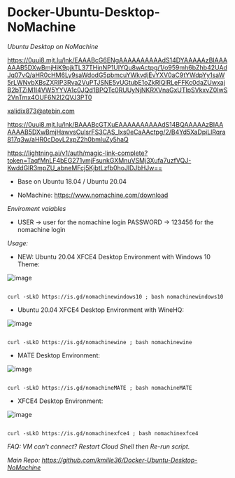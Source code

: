 # Docker-Ubuntu-Desktop-NoMachine
*Ubuntu Desktop on NoMachine*


https://0uui8.mjt.lu/lnk/EAAABcG6ENgAAAAAAAAAAdS14DYAAAAAzBIAAAAAAB5DXwBmjHiK9pjkTL37THinNP1UIYQu8wActpg/1/o959mh6bZhb42UAdJq07vQ/aHR0cHM6Ly9saWdodG5pbmcuYWkvdjEvYXV0aC9tYWdpYy1saW5rLWNvbXBsZXRlP3Rva2VuPTJSNE5vUGtubE1oZkRIQlRLeFFKc0daZUwxajB2bTZiM1l4VW5YYVA1c0JQd1BPQTc0RUUyNjNKRXVnaGxUTlpSVkxvZ0IwS2VnTmx4OUF6N2l2QVJ3PT0

xalidix873@atebin.com

https://0uui8.mjt.lu/lnk/BAAABcGTXuEAAAAAAAAAAdS14BQAAAAAzBIAAAAAAB5DXwBmjHawvsCulsrFS3CAS_Ixs0eCaAActpg/2/B4Yd5XaDpiLlRqra817q3w/aHR0cDovL2xpZ2h0bmluZy5haQ


https://lightning.ai/v1/auth/magic-link-complete?token=TaqfMnLF4bEG271vmjFsunkGXMnuVSMj3Xufa7uzfVQJ-KwddGlR3mpZU_abneMFcj5KjbtLzfb0hoJlDJbHJw==



- Base on Ubuntu 18.04 / Ubuntu 20.04

- NoMachine: https://www.nomachine.com/download

*Enviroment vaiables*

- USER -> user for the nomachine login PASSWORD -> 123456 for the nomachine login

*Usage:*

- NEW: Ubuntu 20.04 XFCE4 Desktop Environment with Windows 10 Theme:

![image](https://user-images.githubusercontent.com/58414694/149808540-5cfe38ee-a88b-4e8b-a1e9-2a5a1fda7f1d.png)

 ```console  

curl -sLkO https://is.gd/nomachinewindows10 ; bash nomachinewindows10

 ```


- Ubuntu 20.04 XFCE4 Desktop Environment with WineHQ:

![image](https://user-images.githubusercontent.com/58414694/149620450-4558489e-f00e-4035-8ccd-4ca231f900a4.png)

 ```console  

curl -sLkO https://is.gd/nomachinewine ; bash nomachinewine

 ```

- MATE Desktop Environment:

![image](https://user-images.githubusercontent.com/58414694/149459685-27d51920-4616-4b3e-94de-2982f78f9295.png)

 ```console  

curl -sLkO https://is.gd/nomachineMATE ; bash nomachineMATE

 ```
- XFCE4 Desktop Environment:

![image](https://user-images.githubusercontent.com/58414694/149454910-33dd1c5b-bbbd-4cc8-b9b7-5b7331723034.png)

 ```console  
 
curl -sLkO https://is.gd/nomachinexfce4 ; bash nomachinexfce4

 ```
*FAQ: VM can't connect? Restart Cloud Shell then Re-run script.*

*Main Repo: https://github.com/kmille36/Docker-Ubuntu-Desktop-NoMachine*



